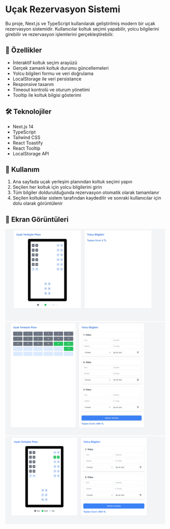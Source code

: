 # Uçak Rezervasyon Sistemi

Bu proje, Next.js ve TypeScript kullanılarak geliştirilmiş modern bir uçak rezervasyon sistemidir. Kullanıcılar koltuk seçimi yapabilir, yolcu bilgilerini girebilir ve rezervasyon işlemlerini gerçekleştirebilir.

## 🚀 Özellikler

- İnteraktif koltuk seçim arayüzü
- Gerçek zamanlı koltuk durumu güncellemeleri
- Yolcu bilgileri formu ve veri doğrulama
- LocalStorage ile veri persistance
- Responsive tasarım
- Timeout kontrolü ve oturum yönetimi
- Tooltip ile koltuk bilgisi gösterimi

## 🛠️ Teknolojiler

- Next.js 14
- TypeScript
- Tailwind CSS
- React Toastify
- React Tooltip
- LocalStorage API

## 🎯 Kullanım

1. Ana sayfada uçak yerleşim planından koltuk seçimi yapın
2. Seçilen her koltuk için yolcu bilgilerini girin
3. Tüm bilgiler doldurulduğunda rezervasyon otomatik olarak tamamlanır
4. Seçilen koltuklar sistem tarafından kaydedilir ve sonraki kullanıcılar için dolu olarak görüntülenir

## 📱 Ekran Görüntüleri

![Uçak Rezervasyon Sistemi Ana Ekran](images/image.jpg)
![Uçak Rezervasyon Sistemi Ana Ekran](images/image-2.jpg)
![Uçak Rezervasyon Sistemi Ana Ekran](images/image.png)
